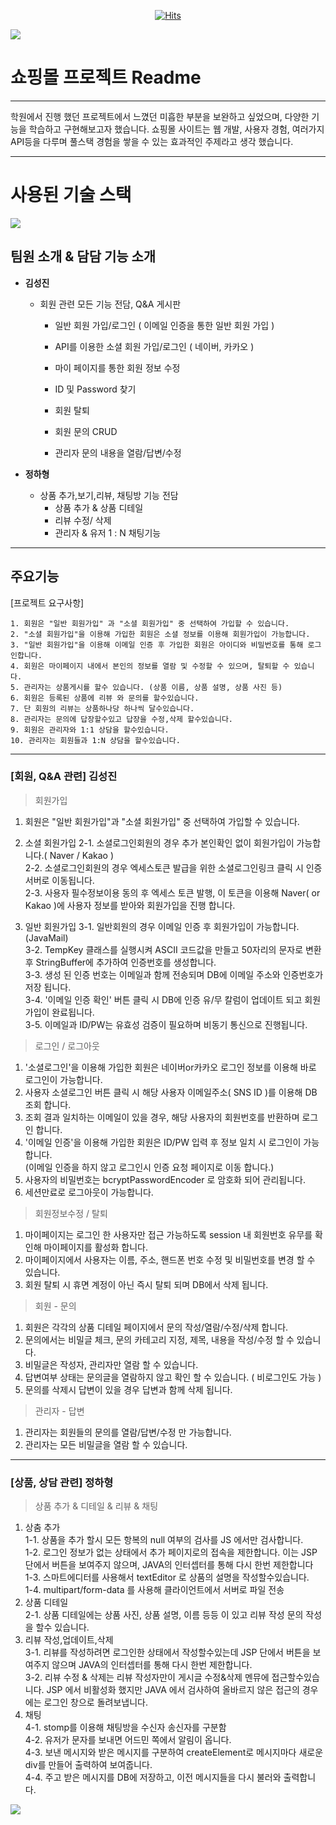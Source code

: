 <div align=center>	
  
[![Hits](https://hits.seeyoufarm.com/api/count/incr/badge.svg?url=https%3A%2F%2Fgithub.com%2Fysjang0926&count_bg=%23D7D265&title_bg=%23252222&icon=&icon_color=%23E7E7E7&title=hits&edge_flat=false)](https://github.com/910527ksj/shoppingmall)
  
</div>
<img src="https://capsule-render.vercel.app/api?type=waving&color=BDBDC8&height=150&section=header" />


# 쇼핑몰 프로젝트 Readme

---

학원에서 진행 했던 프로젝트에서 느꼈던 미흡한 부분을 보완하고 싶었으며, 다양한 기능을 학습하고 구현해보고자 했습니다. 
쇼핑몰 사이트는 웹 개발, 사용자 경험, 여러가지 API등을 다루며 풀스택 경험을 쌓을 수 있는 효과적인 주제라고 생각 했습니다.
 

---

# 사용된 기술 스택


<img src="https://img.shields.io/badge/spring-#6DB33F?style=for-the-badge&logo=spring&logoColor=white">


## 팀원 소개 & 담담 기능 소개


- **김성진**
    - 회원 관련 모든 기능 전담, Q&A 게시판
        -	일반 회원 가입/로그인 ( 이메일 인증을 통한 일반 회원 가입 )
        -	API를 이용한 소셜 회원 가입/로그인 ( 네이버, 카카오 )
        -	마이 페이지를 통한 회원 정보 수정
        -	ID 및 Password 찾기
        -	회원 탈퇴
        	
        -	회원 문의 CRUD
        -	관리자 문의 내용을 열람/답변/수정
     
          
- **정하형**
    - 상품 추가,보기,리뷰, 채팅방 기능 전담
        - 상품 추가 & 상품 디테일
        - 리뷰 수정/ 삭제
        - 관리자 & 유저 1 : N 채팅기능
          
---

## 주요기능

[프로젝트 요구사항]

```
1. 회원은 "일반 회원가입" 과 "소셜 회원가입" 중 선택하여 가입할 수 있습니다.
2. "소셜 회원가입"을 이용해 가입한 회원은 소셜 정보를 이용해 회원가입이 가능합니다.
3. "일반 회원가입"을 이용해 이메일 인증 후 가입한 회원은 아이디와 비밀번호를 통해 로그인합니다.
4. 회원은 마이페이지 내에서 본인의 정보를 열람 및 수정할 수 있으며, 탈퇴할 수 있습니다.
5. 관리자는 상품게시를 할수 있습니다. (상품 이름, 상품 설명, 상품 사진 등)
6. 회원은 등록된 상품에 리뷰 와 문의를 할수있습니다.
7. 단 회원의 리뷰는 상품하나당 하나씩 달수있습니다.
8. 관리자는 문의에 답장할수있고 답장을 수정,삭제 할수있습니다.
9. 회원은 관리자와 1:1 상담을 할수있습니다.
10. 관리자는 회원들과 1:N 상담을 할수있습니다.
```

---

### [회원, Q&A 관련] 김성진

>회원가입
>
1. 회원은 "일반 회원가입"과 "소셜 회원가입" 중 선택하여 가입할 수 있습니다.

2. 소셜 회원가입
    2-1. 소셜로그인회원의 경우 추가 본인확인 없이 회원가입이 가능합니다.( Naver / Kakao )  
    2-2. 소셜로그인회원의 경우 엑세스토큰 발급을 위한 소셜로그인링크 클릭 시 인증서버로 이동됩니다.  
    2-3. 사용자 필수정보이용 동의 후 엑세스 토큰 발행, 이 토큰을 이용해 Naver( or Kakao )에 사용자 정보를 받아와 회원가입을 진행 합니다.  

3. 일반 회원가입
    3-1. 일반회원의 경우 이메일 인증 후 회원가입이 가능합니다.(JavaMail)  
    3-2. TempKey 클래스를 실행시켜 ASCII 코드값을 만들고 50자리의 문자로 변환 후 StringBuffer에 추가하여 인증번호를 생성합니다.  
    3-3. 생성 된 인증 번호는 이메일과 함께 전송되며 DB에 이메일 주소와 인증번호가 저장 됩니다.  
    3-4. '이메일 인증 확인' 버튼 클릭 시 DB에 인증 유/무 칼럼이 업데이트 되고 회원가입이 완료됩니다.  
    3-5. 이메일과 ID/PW는 유효성 검증이 필요하며 비동기 통신으로 진행됩니다.  

>로그인 / 로그아웃
>
1. '소셜로그인'을 이용해 가입한 회원은 네이버or카카오 로그인 정보를 이용해 바로 로그인이 가능합니다.
2. 사용자 소셜로그인 버튼 클릭 시 해당 사용자 이메일주소( SNS ID )를 이용해 DB 조회 합니다.
3. 조회 결과 일치하는 이메일이 있을 경우, 해당 사용자의 회원번호를 반환하며 로그인 합니다.
4. '이메일 인증'을 이용해 가입한 회원은 ID/PW 입력 후 정보 일치 시 로그인이 가능합니다.  
   (이메일 인증을 하지 않고 로그인시 인증 요청 페이지로 이동 합니다.)
5. 사용자의 비밀번호는 bcryptPasswordEncoder 로 암호화 되어 관리됩니다.
6. 세션만료로 로그아웃이 가능합니다.

>회원정보수정 / 탈퇴
>
1. 마이페이지는 로그인 한 사용자만 접근 가능하도록 session 내 회원번호 유무를 확인해 마이페이지를 활성화 합니다.
2. 마이페이지에서 사용자는 이름, 주소, 핸드폰 번호 수정 및 비밀번호를 변경 할 수 있습니다.
3. 회원 탈퇴 시 휴면 계정이 아닌 즉시 탈퇴 되며 DB에서 삭제 됩니다.



>회원 - 문의
>
1. 회원은 각각의 상품 디테일 페이지에서 문의 작성/열람/수정/삭제 합니다.
2. 문의에서는 비밀글 체크, 문의 카테고리 지정, 제목, 내용을 작성/수정 할 수 있습니다.
3. 비밀글은 작성자, 관리자만 열람 할 수 있습니다.
4. 답변여부 상태는 문의글을 열람하지 않고 확인 할 수 있습니다. ( 비로그인도 가능 )
5. 문의를 삭제시 답변이 있을 경우 답변과 함께 삭제 됩니다.

>관리자 - 답변
>
1. 관리자는 회원들의 문의를 열람/답변/수정 만 가능합니다. 
2. 관리자는 모든 비밀글을 열람 할 수 있습니다.



---



### [상품, 상담 관련] **정하형**

> 상품 추가 & 디테일 & 리뷰 & 채팅
> 
1. 상춤 추가  
    1-1. 상품을 추가 할시 모든 항복의 null 여부의 검사를 JS 에서만 검사합니다.   
    1-2. 로그인 정보가 없는 상태에서 추가 페이지로의 접속을 제한합니다. 이는 JSP 단에서 버튼을 보여주지 않으며, JAVA의 인터셉터를 통해 다시 한번 제한합니다   
    1-3. 스마트에디터를 사용해서 textEditor 로 상품의 설명을 작성할수있습니다.  
    1-4. multipart/form-data 를 사용해 클라이언트에서 서버로 파일 전송   
2. 상품 디테일  
    2-1. 상품 디테일에는 상품 사진, 상품 설명, 이름 등등 이 있고 리뷰 작성 문의 작성을 할수 있습니다.  
3. 리뷰 작성,업데이트,삭제  
    3-1. 리뷰를 작성하려면 로그인한 상태에서 작성할수있는데 JSP 단에서 버튼을 보여주지 않으며 JAVA의 인터셉터를 통해 다시 한번 제한합니다.  
    3-2. 리뷰 수정 & 삭제는 리뷰 작성자만이 게시글 수정&삭제 멘뮤에 접근할수있습니다. JSP 에서 비활성화 했지만 JAVA 에서 검사하여 올바르지 않은 접근의 경우에는 로그인 창으로 돌려보냅니다.   
4. 채팅  
    4-1. stomp를 이용해 채팅방을 수신자 송신자를 구분함   
    4-2. 유저가 문자를 보내면 어드민 쪽에서 알림이 옵니다.  
    4-3. 보낸 메시지와 받은 메시지를 구분하여 createElement로 메시지마다 새로운 div를 만들어 출력하여 보여줍니다.  
    4-4. 주고 받은 메시지를 DB에 저장하고, 이전 메시지들을 다시 불러와 출력합니다.  

<img src="https://capsule-render.vercel.app/api?type=waving&color=BDBDC8&height=150&section=footer" />
